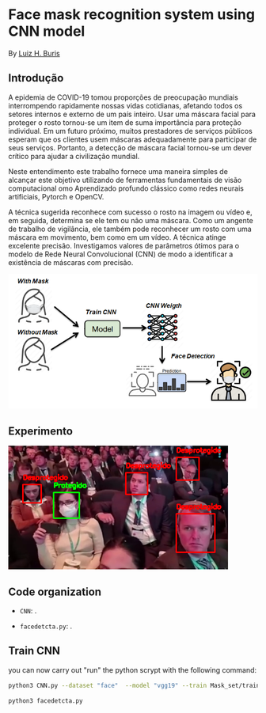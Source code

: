# Face mask recognition system using CNN model

By [Luiz H. Buris](http://)

## Introdução

A epidemia de COVID-19 tomou proporções de preocupação mundiais interrompendo rapidamente nossas vidas cotidianas, afetando todos os setores internos e externo de um país inteiro. Usar uma máscara facial para proteger o rosto tornou-se um item de suma importância para proteção individual. Em um futuro próximo, muitos prestadores de serviços públicos esperam que os clientes usem máscaras adequadamente para participar de seus serviços. Portanto, a detecção de máscara facial tornou-se um dever crítico para ajudar a civilização mundial.

Neste entendimento este trabalho fornece uma maneira simples de alcançar este objetivo utilizando de ferramentas fundamentais de visão computacional omo Aprendizado profundo clássico como redes neurais artificiais, Pytorch e OpenCV.

A técnica sugerida reconhece com sucesso o rosto na imagem ou vídeo e, em seguida, determina se ele tem ou não uma máscara. Como um angente de trabalho de vigilância, ele também pode reconhecer um rosto com uma máscara em movimento, bem como em um vídeo. A técnica atinge excelente precisão. Investigamos valores de parâmetros ótimos para o modelo de Rede Neural Convolucional (CNN) de modo a identificar a existência de máscaras com precisão.

![](https://github.com/henriqueburis/Face-and-Mask-Detector-CNN/blob/main/fig/faceDetection.PNG)

## Experimento 

![](https://github.com/henriqueburis/Face-and-Mask-Detector-CNN/blob/main/fig/Capturar.PNG)


## Code organization

- `CNN`: .


- `facedetcta.py`: .


## Train CNN 
you can now carry out "run" the python scrypt with the following command:

```sh
python3 CNN.py --dataset "face"  --model "vgg19" --train Mask_set/train --test Mask_set/test --n_classe 2 --input_size 32 --epoch 20

```


```sh
python3 facedetcta.py 

```
